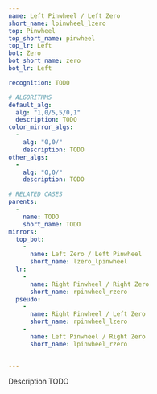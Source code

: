 ```yaml
---
name: Left Pinwheel / Left Zero
short_name: lpinwheel_lzero
top: Pinwheel
top_short_name: pinwheel
top_lr: Left
bot: Zero
bot_short_name: zero
bot_lr: Left

recognition: TODO

# ALGORITHMS
default_alg:
  alg: "1,0/5,5/0,1"
  description: TODO
color_mirror_algs:
  -
    alg: "0,0/"
    description: TODO
other_algs:
  -
    alg: "0,0/"
    description: TODO

# RELATED CASES
parents:
  -
    name: TODO
    short_name: TODO
mirrors:
  top_bot:
    -
      name: Left Zero / Left Pinwheel
      short_name: lzero_lpinwheel
  lr:
    -
      name: Right Pinwheel / Right Zero
      short_name: rpinwheel_rzero
  pseudo:
    -
      name: Right Pinwheel / Left Zero
      short_name: rpinwheel_lzero
    -
      name: Left Pinwheel / Right Zero
      short_name: lpinwheel_rzero


---
```


Description TODO


